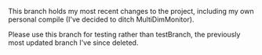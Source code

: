 This branch holds my most recent changes to the project, including my own personal compile (I've decided to ditch MultiDimMonitor).
  
Please use this branch for testing rather than testBranch, the previously most updated branch I've since deleted.
